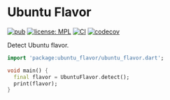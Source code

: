 # Ubuntu Flavor

[![pub](https://img.shields.io/pub/v/ubuntu_flavor.svg)](https://pub.dev/packages/ubuntu_flavor)
[![license: MPL](https://img.shields.io/badge/license-MPL-magenta.svg)](https://opensource.org/licenses/MPL-2.0)
[![CI](https://github.com/canonical/ubuntu-flutter-plugins/workflows/CI/badge.svg)](https://github.com/canonical/ubuntu-flutter-plugins/actions/workflows/ci.yaml)
[![codecov](https://codecov.io/gh/canonical/ubuntu-flutter-plugins/branch/main/graph/badge.svg)](https://codecov.io/gh/canonical/ubuntu-flutter-plugins)

Detect Ubuntu flavor.

```dart
import 'package:ubuntu_flavor/ubuntu_flavor.dart';

void main() {
  final flavor = UbuntuFlavor.detect();
  print(flavor);
}
```
